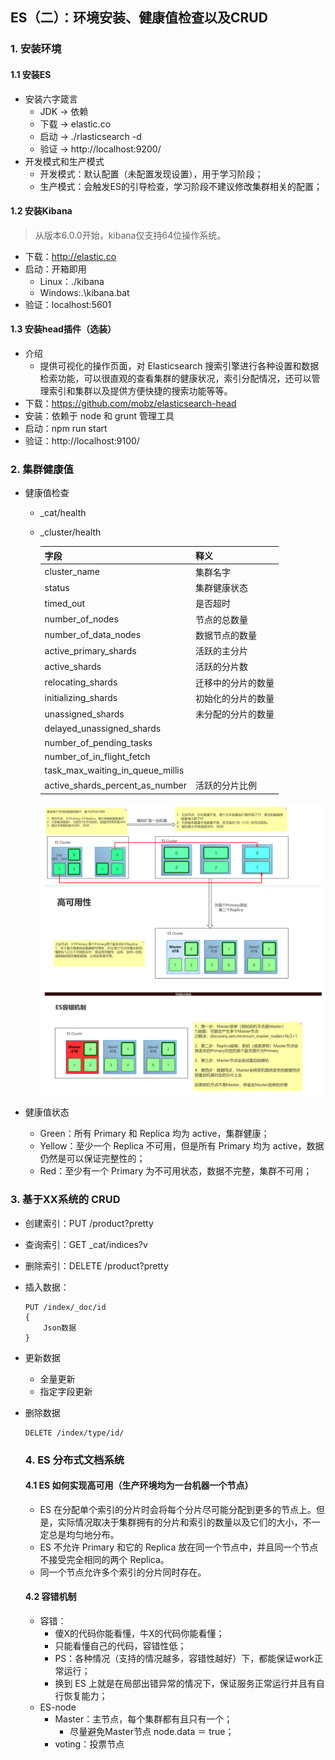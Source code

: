 ## ES（二）：环境安装、健康值检查以及CRUD

### 1. 安装环境

#### 1.1 安装ES
- 安装六字箴言
  - JDK -> 依赖
  - 下载 -> elastic.co
  - 启动 -> ./rlasticsearch -d
  - 验证 -> http://localhost:9200/
- 开发模式和生产模式
  - 开发模式：默认配置（未配置发现设置），用于学习阶段；
  - 生产模式：会触发ES的引导检查，学习阶段不建议修改集群相关的配置；

#### 1.2 安装Kibana
> 从版本6.0.0开始，kibana仅支持64位操作系统。

- 下载：http://elastic.co
- 启动：开箱即用
  - Linux：./kibana
  - Windows:.\kibana.bat
- 验证：localhost:5601

#### 1.3 安装head插件（选装）
- 介绍
  - 提供可视化的操作页面，对 Elasticsearch 搜索引擎进行各种设置和数据检索功能，可以很直观的查看集群的健康状况，索引分配情况，还可以管理索引和集群以及提供方便快捷的搜索功能等等。
- 下载：https://github.com/mobz/elasticsearch-head
- 安装：依赖于 node 和 grunt 管理工具
- 启动：npm run start
- 验证：http://localhost:9100/

### 2. 集群健康值
- 健康值检查
  - _cat/health
  - _cluster/health

    字段|释义
    ---|---
    cluster_name|集群名字
    status|集群健康状态
    timed_out|是否超时
    number_of_nodes|节点的总数量
    number_of_data_nodes|数据节点的数量
    active_primary_shards|活跃的主分片
    active_shards|活跃的分片数
    relocating_shards|迁移中的分片的数量
    initializing_shards|初始化的分片的数量
    unassigned_shards|未分配的分片的数量
    delayed_unassigned_shards|
    number_of_pending_tasks|
    number_of_in_flight_fetch|
    task_max_waiting_in_queue_millis|
    active_shards_percent_as_number|活跃的分片比例

    ![ES（二）：ES容错机制](./pics/ES（二）：ES容错机制.png)

- 健康值状态
  - Green：所有 Primary 和 Replica 均为 active，集群健康；
  - Yellow：至少一个 Replica 不可用，但是所有 Primary 均为 active，数据仍然是可以保证完整性的；
  - Red：至少有一个 Primary 为不可用状态，数据不完整，集群不可用；

### 3. 基于XX系统的 CRUD
- 创建索引：PUT /product?pretty
- 查询索引：GET _cat/indices?v
- 删除索引：DELETE /product?pretty
- 插入数据：

  ```
  PUT /index/_doc/id
  {
      Json数据
  }
  ```

- 更新数据
  - 全量更新
  - 指定字段更新
- 删除数据

  ```
  DELETE /index/type/id/
  ```

  ### 4. ES 分布式文档系统

  #### 4.1 ES 如何实现高可用（生产环境均为一台机器一个节点）
  - ES 在分配单个索引的分片时会将每个分片尽可能分配到更多的节点上。但是，实际情况取决于集群拥有的分片和索引的数量以及它们的大小，不一定总是均匀地分布。
  - ES 不允许 Primary 和它的 Replica 放在同一个节点中，并且同一个节点不接受完全相同的两个 Replica。
  - 同一个节点允许多个索引的分片同时存在。

  #### 4.2 容错机制
  - 容错：
    - 傻X的代码你能看懂，牛X的代码你能看懂；
    - 只能看懂自己的代码，容错性低；
    - PS：各种情况（支持的情况越多，容错性越好）下，都能保证work正常运行；
    - 换到 ES 上就是在局部出错异常的情况下，保证服务正常运行并且有自行恢复能力；
  - ES-node
    - Master：主节点，每个集群都有且只有一个；
      - 尽量避免Master节点 node.data ＝ true；
    - voting：投票节点
